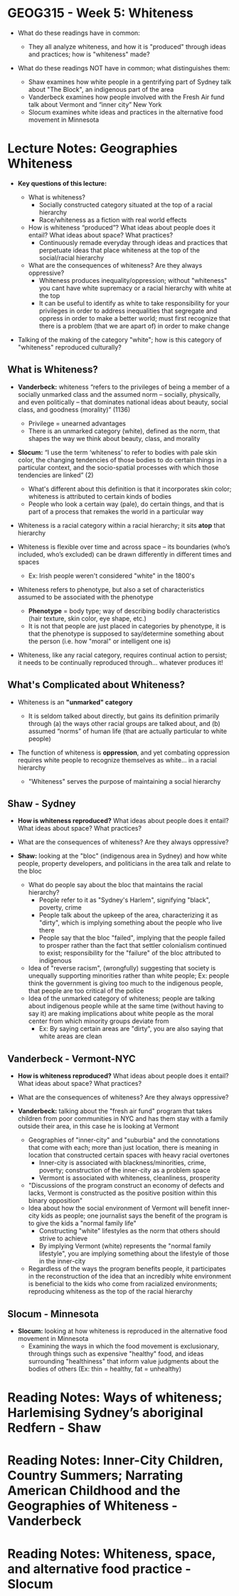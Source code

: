# GEOG315 - Week 5: Whiteness
- What do these readings have in common:
    - They all analyze whiteness, and how it is "produced" through ideas and practices; how is "whiteness" made?

- What do these readings NOT have in common; what distinguishes them:
    - Shaw examines how white people in a gentrifying part of Sydney talk about "The Block", an indigenous part of the area
    - Vanderbeck examines how people involved with the Fresh Air fund talk about Vermont and “inner city” New York
    - Slocum examines white ideas and practices in the alternative food movement in Minnesota

# Lecture Notes: Geographies Whiteness
- **Key questions of this lecture:**
    - What is whiteness?
        - Socially constructed category situated at the top of a racial hierarchy
        - Race/whiteness as a fiction with real world effects
    - How is whiteness “produced”? What ideas about people does it entail? What ideas about space? What practices?
        - Continuously remade everyday through ideas and practices that perpetuate ideas that place whiteness at the top of the social/racial hierarchy
    - What are the consequences of whiteness? Are they always oppressive?
        - Whiteness produces inequality/oppression; without "whiteness" you cant have white supremacy or a racial hierarchy with white at the top
        - It can be useful to identify as white to take responsibility for your privileges in order to address inequalities that segregate and oppress in order to make a better world; must first recognize that there is a problem (that we are apart of) in order to make change

- Talking of the making of the category "white"; how is this category of "whiteness" reproduced culturally?

## What is Whiteness?
- **Vanderbeck:** whiteness “refers to the privileges of being a member of a socially unmarked class and the assumed norm – socially, physically, and even politically – that dominates national ideas about beauty, social class, and goodness (morality)” (1136)
    - Privilege = unearned advantages
    - There is an unmarked category (white), defined as the norm, that shapes the way we think about beauty, class, and morality

- **Slocum:** “I use the term ‘whiteness’ to refer to bodies with pale skin color, the changing tendencies of those bodies to do certain things in a particular context, and the socio-spatial processes with which those tendencies are linked” (2)
    - What's different about this definition is that it incorporates skin color; whiteness is attributed to certain kinds of bodies
    - People who look a certain way (pale), do certain things, and that is part of a process that remakes the world in a particular way

- Whiteness is a racial category within a racial hierarchy; it sits **atop** that hierarchy

- Whiteness is flexible over time and across space – its boundaries (who’s included, who’s excluded) can be drawn differently in different times and spaces
    - Ex: Irish people weren't considered "white" in the 1800's

- Whiteness refers to phenotype, but also a set of characteristics assumed to be associated with the phenotype
    - **Phenotype** = body type; way of describing bodily characteristics (hair texture, skin color, eye shape, etc.)
    - It is not that people are just placed in categories by phenotype, it is that the phenotype is supposed to say/determine something about the person (i.e. how "moral" or intelligent one is)

- Whiteness, like any racial category, requires continual action to persist; it needs to be continually reproduced through... whatever produces it!

## What's Complicated about Whiteness?
- Whiteness is an **"unmarked" category**
    - It is seldom talked about directly, but gains its definition primarily through (a) the ways other racial groups are talked about, and (b) assumed “norms” of human life (that are actually particular to white people)

- The function of whiteness is **oppression**, and yet combating oppression requires white people to recognize themselves as white... in a racial hierarchy
    - "Whiteness" serves the purpose of maintaining a social hierarchy

## Shaw - Sydney
- **How is whiteness reproduced?** What ideas about people does it entail? What ideas about space? What practices?
- What are the consequences of whiteness? Are they always oppressive?

- **Shaw:** looking at the "bloc" (indigenous area in Sydney) and how white people, property developers, and politicians in the area talk and relate to the bloc
    - What do people say about the bloc that maintains the racial hierarchy?
        - People refer to it as "Sydney's Harlem", signifying "black", poverty, crime
        - People talk about the upkeep of the area, characterizing it as "dirty", which is implying something about the people who live there
        - People say that the bloc "failed", implying that the people failed to prosper rather than the fact that settler colonialism continued to exist; responsibility for the "failure" of the bloc attributed to indigenous
    - Idea of "reverse racism", (wrongfully) suggesting that society is unequally supporting minorities rather than white people; Ex: people think the government is giving too much to the indigenous people, that people are too critical of the police
    - Idea of the unmarked category of whiteness; people are talking about indigenous people while at the same time (without having to say it) are making implications about white people as the moral center from which minority groups deviate from
        - Ex: By saying certain areas are "dirty", you are also saying that white areas are clean

## Vanderbeck - Vermont-NYC
- **How is whiteness reproduced?** What ideas about people does it entail? What ideas about space? What practices?
- What are the consequences of whiteness? Are they always oppressive?

- **Vanderbeck:** talking about the "fresh air fund" program that takes children from poor communities in NYC and has them stay with a family outside their area, in this case he is looking at Vermont
    - Geographies of "inner-city" and "suburbia" and the connotations that come with each; more than just location, there is meaning in location that constructed certain spaces with heavy racial overtones
        - Inner-city is associated with blackness/minorities, crime, poverty; construction of the inner-city as a problem space
        - Vermont is associated with whiteness, cleanliness, prosperity
    - "Discussions of the program construct an economy of defects and lacks, Vermont is constructed as the positive position within this binary opposition"
    - Idea about how the social environment of Vermont will benefit inner-city kids as people; one journalist says the benefit of the program is to give the kids a "normal family life"
        - Constructing "white" lifestyles as the norm that others should strive to achieve
        - By implying Vermont (white) represents the "normal family lifestyle", you are implying something about the lifestyle of those in the inner-city
    - Regardless of the ways the program benefits people, it participates in the reconstruction of the idea that an incredibly white environment is beneficial to the kids who come from racialized environments; reproducing whiteness as the top of the racial hierarchy

## Slocum - Minnesota

- **Slocum:** looking at how whiteness is reproduced in the alternative food movement in Minnesota
    - Examining the ways in which the food movement is exclusionary, through things such as expensive "healthy" food, and ideas surrounding "healthiness" that inform value judgments about the bodies of others (Ex: thin = healthy, fat = unhealthy)

# Reading Notes: Ways of whiteness; Harlemising Sydney’s aboriginal Redfern - Shaw

# Reading Notes: Inner-City Children, Country Summers; Narrating American Childhood and the Geographies of Whiteness - Vanderbeck

# Reading Notes: Whiteness, space, and alternative food practice - Slocum